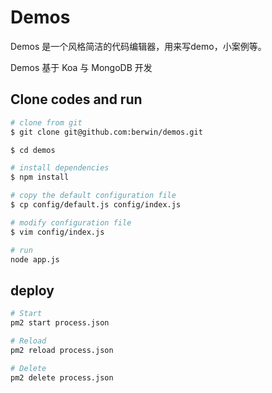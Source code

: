# Demos

Demos 是一个风格简洁的代码编辑器，用来写demo，小案例等。

Demos 基于 Koa 与 MongoDB 开发


## Clone codes and run

```bash
# clone from git
$ git clone git@github.com:berwin/demos.git

$ cd demos

# install dependencies
$ npm install

# copy the default configuration file
$ cp config/default.js config/index.js

# modify configuration file
$ vim config/index.js

# run
node app.js
```

## deploy

```bash
# Start
pm2 start process.json

# Reload
pm2 reload process.json

# Delete
pm2 delete process.json
```